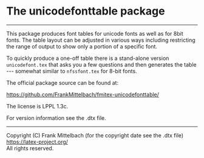 # The unicodefonttable package

-----

This package produces font tables for unicode fonts as well as for
8bit fonts.  The table layout can be adjusted in various ways
including restricting the range of output to show only a portion of a
specific font.

To quickly produce a one-off table there is a stand-alone version
`unicodefont.tex` that asks you a few questions and then generates the
table --- somewhat similar to `nfssfont.tex` for 8-bit fonts.


The official package source can be found at:

  https://github.com/FrankMittelbach/fmitex-unicodefonttable/

The license is LPPL 1.3c.

For version information see the .dtx file.

-----

Copyright (C) Frank Mittelbach (for the copyright date see the .dtx file)<br />
<https://latex-project.org/> <br />
All rights reserved.


